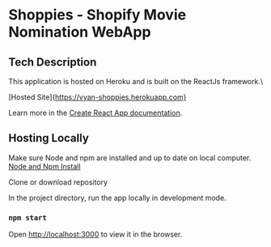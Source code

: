 # Shoppies - Shopify Movie Nomination WebApp


## Tech Description
This application is hosted on Heroku and is built on the ReactJs framework.\

[Hosted Site]{https://vyan-shoppies.herokuapp.com}


Learn more in the [Create React App documentation](https://facebook.github.io/create-react-app/docs/getting-started).

## Hosting Locally
Make sure Node and npm are installed and up to date on local computer.\
[Node and Npm Install](https://docs.npmjs.com/downloading-and-installing-node-js-and-npm)

Clone or download repository

In the project directory, run the app locally in development mode.
### `npm start`

Open [http://localhost:3000](http://localhost:3000) to view it in the browser.


